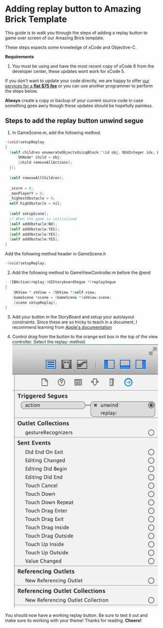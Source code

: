 # Adding replay button to Amazing Brick Template
This guide is to walk you through the steps of adding a replay button to game over screen of our Amazing Brick template.

These steps expects some knowledge of xCode and Objective-C.  

**Requirements**
1. You must be using and have the most recent copy of xCode 6 from the developer center, these updates wont work for xCode 5.

If you don't want to update your code directly, we are happy to offer [our services for a **flat $75 fee**](http://alpinepipeline.com/pages/services) or you can use another programmer to perform the steps below.  

**Always** create a copy or backup of your current source code in case something goes awry though these updates should be hopefully painless.

## Steps to add the replay button unwind segue

1. In GameScene.m, add the following method.
```objective-c
-(void)setupReplay
{
  [self.children enumerateObjectsUsingBlock:^(id obj, NSUInteger idx, BOOL *stop) {
      SKNode* child = obj;
      [child removeAllActions];
  }];
  
  [self removeAllChildren];
  
  _score = 0;
  _maxPlayerY = 0;
  _highestObstacle = 0;
  self.highObstacle = nil;
  
  [self setupScene];
  // When the game is initialized
  [self addObstacle:NO];
  [self addObstacle:YES];
  [self addObstacle:YES];
  [self addObstacle:YES];
}
```

Add the following method header in GameScene.h
```objective-c
-(void)setupReplay;
```

2.  Add the following method to GameViewController.m before the @end
```objective-c
- (IBAction)replay:(UIStoryboardSegue *)replaySegue
{
    SKView * skView = (SKView *)self.view;
    GameScene *scene = (GameScene *)skView.scene;
    [scene setupReplay];
}
```

3. Add your button in the StoryBoard and setup your autolayout constraints. Since these are so tricky to teach in a document, I recommend learning from [Apple's documentation](https://developer.apple.com/library/ios/documentation/UserExperience/Conceptual/AutolayoutPG/Introduction/Introduction.html)

4. Control drag from the button to the orange exit box in the top of the view controller.  Select the replay: method.   ![Button Action](https://github.com/kevinvanderlugt/template_documents/blob/e564e41dabebdc5d17b84fb1f5d55db2fecdd8c3/amazing_bricks/replay_button_action.png)

You should now have a working replay button.  Be sure to test it out and make sure its working with your theme!
Thanks for reading.
**Cheers!**
